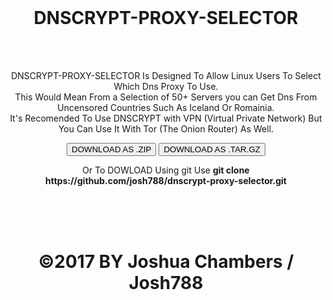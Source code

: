 <head>
<title>DNSCRYPT-PROXY-SELECTOR</title>
<link rel="stylesheet" type="text/css" href="main.css"/>
</head>

<div id="header">
<center><br><h1>DNSCRYPT-PROXY-SELECTOR</h1></center></div>
<br>
<br>

<center><p>DNSCRYPT-PROXY-SELECTOR Is Designed To Allow Linux Users To Select Which Dns Proxy To Use. <br> This Would Mean From a 
Selection of 50+ Servers you can Get Dns From Uncensored Countries Such As Iceland Or Romainia.<br> It's Recomended To Use DNSCRYPT
with VPN (Virtual Private Network) But You Can Use It With Tor (The Onion Router) As Well.</p></center>

<center><a href="https://github.com/josh788/dnscrypt-proxy-selector/archive/master.zip"><button>DOWNLOAD AS .ZIP</button></a> <a href="https://github.com/josh788/dnscrypt-proxy-selector/blob/master/dnscrypt-proxy-selector-master.tar.gz?raw=true"><button>DOWNLOAD AS .TAR.GZ</button></a></center>

<center><p>Or To DOWLOAD Using git Use <b>git clone https://github.com/josh788/dnscrypt-proxy-selector.git</b></p></center>

<br>
<br>

<div id="footer"><center><br><h1>&copy;2017 BY Joshua Chambers / Josh788</h1></center></div>

